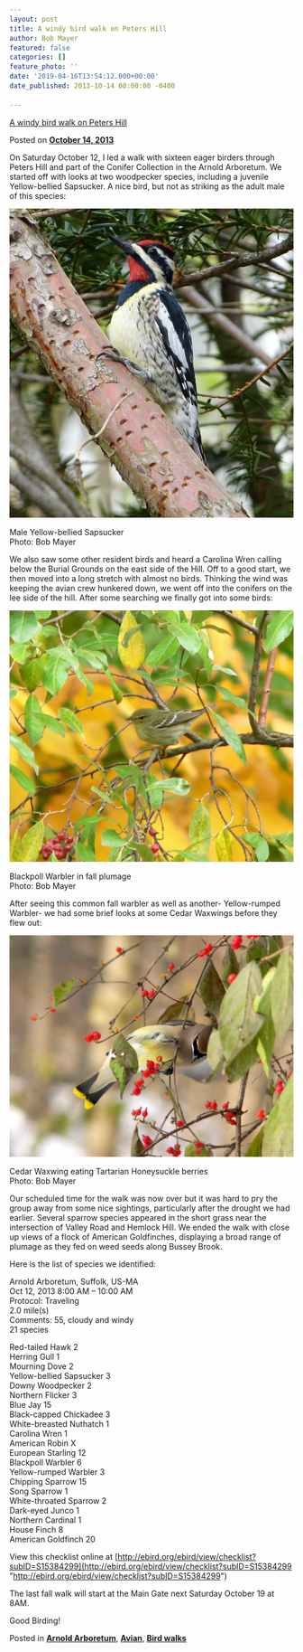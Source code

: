 ```yaml
---
layout: post
title: A windy bird walk on Peters Hill
author: Bob Mayer
featured: false
categories: []
feature_photo: ''
date: '2019-04-16T13:54:12.000+00:00'
date_published: 2013-10-14 00:00:00 -0400

---
```

[A windy bird walk on Peters Hill](http://www.arbotopia.com/a-windy-bird-walk-on-peters-hill/)

Posted on [**October 14, 2013**](http://www.arbotopia.com/a-windy-bird-walk-on-peters-hill/ "2:48 pm")

On Saturday October 12, I led a walk with sixteen eager birders through Peters Hill and part of the Conifer Collection in the Arnold Arboretum. We started off with looks at two woodpecker species, including a juvenile Yellow-bellied Sapsucker. A nice bird, but not as striking as the adult male of this species:

![](/images/P1000343.jpg)

Male Yellow-bellied Sapsucker  
Photo: Bob Mayer

We also saw some other resident birds and heard a Carolina Wren calling below the Burial Grounds on the east side of the Hill. Off to a good start, we then moved into a long stretch with almost no birds. Thinking the wind was keeping the avian crew hunkered down, we went off into the conifers on the lee side of the hill. After some searching we finally got into some birds:

![](/images/P1110924.jpg)

Blackpoll Warbler in fall plumage  
Photo: Bob Mayer

After seeing this common fall warbler as well as another- Yellow-rumped Warbler- we had some brief looks at some Cedar Waxwings before they flew out:

![](/images/P1170776.jpg)

Cedar Waxwing eating Tartarian Honeysuckle berries  
Photo: Bob Mayer

Our scheduled time for the walk was now over but it was hard to pry the group away from some nice sightings, particularly after the drought we had earlier. Several sparrow species appeared in the short grass near the intersection of Valley Road and Hemlock Hill. We ended the walk with close up views of a flock of American Goldfinches, displaying a broad range of plumage as they fed on weed seeds along Bussey Brook.

Here is the list of species we identified:

Arnold Arboretum, Suffolk, US-MA  
Oct 12, 2013 8:00 AM – 10:00 AM  
Protocol: Traveling  
2\.0 mile(s)  
Comments: 55, cloudy and windy  
21 species

Red-tailed Hawk 2  
Herring Gull 1  
Mourning Dove 2  
Yellow-bellied Sapsucker 3  
Downy Woodpecker 2  
Northern Flicker 3  
Blue Jay 15  
Black-capped Chickadee 3  
White-breasted Nuthatch 1  
Carolina Wren 1  
American Robin X  
European Starling 12  
Blackpoll Warbler 6  
Yellow-rumped Warbler 3  
Chipping Sparrow 15  
Song Sparrow 1  
White-throated Sparrow 2  
Dark-eyed Junco 1  
Northern Cardinal 1  
House Finch 8  
American Goldfinch 20

View this checklist online at [http://ebird.org/ebird/view/checklist?subID=S15384299](http://ebird.org/ebird/view/checklist?subID=S15384299 "http://ebird.org/ebird/view/checklist?subID=S15384299")

The last fall walk will start at the Main Gate next Saturday October 19 at 8AM.

Good Birding!

Posted in [**Arnold Arboretum**](http://www.arbotopia.com/category/arboretum/), [**Avian**](http://www.arbotopia.com/category/avian/), [**Bird walks**](http://www.arbotopia.com/category/bird-walks/)